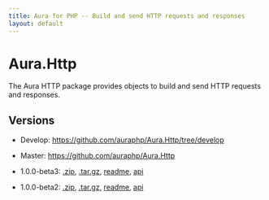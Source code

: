```yaml
---
title: Aura for PHP -- Build and send HTTP requests and responses
layout: default
---
```


Aura.Http
=========

The Aura HTTP package provides objects to build and send HTTP requests and responses.

Versions
--------

- Develop: <https://github.com/auraphp/Aura.Http/tree/develop>

- Master: <https://github.com/auraphp/Aura.Http>

- 1.0.0-beta3: [.zip](https://github.com/auraphp/Aura.Http/zipball/1.0.0-beta3), [.tar.gz](https://github.com/auraphp/Aura.Http/tarball/1.0.0-beta3), [readme](version/1.0.0-beta3/), [api](version/1.0.0-beta3/api/)

- 1.0.0-beta2: [.zip](https://github.com/auraphp/Aura.Http/zipball/1.0.0-beta2), [.tar.gz](https://github.com/auraphp/Aura.Http/tarball/1.0.0-beta2), [readme](version/1.0.0-beta2/), [api](version/1.0.0-beta2/api/)

